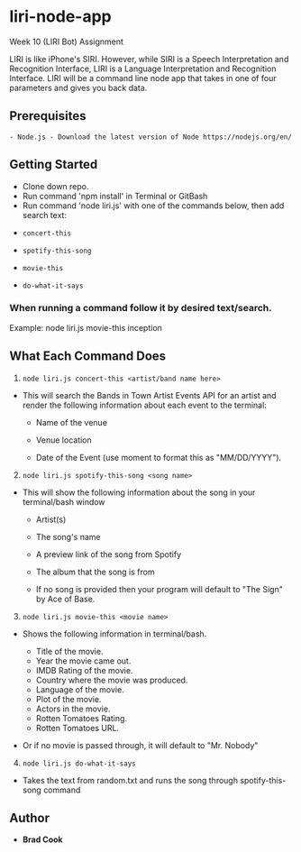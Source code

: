 # liri-node-app
Week 10 (LIRI Bot) Assignment

LIRI is like iPhone's SIRI. However, while SIRI is a Speech Interpretation and Recognition Interface, LIRI is a Language Interpretation and Recognition Interface. LIRI will be a command line node app that takes in one of four parameters and gives you back data.

## Prerequisites
```
- Node.js - Download the latest version of Node https://nodejs.org/en/
```
## Getting Started

- Clone down repo.
- Run command 'npm install' in Terminal or GitBash
- Run command 'node liri.js' with one of the commands below, then add search text:

* `concert-this`    

* `spotify-this-song`

* `movie-this`

* `do-what-it-says`

### When running a command follow it by desired text/search.
Example:
node liri.js movie-this inception

## What Each Command Does

1. `node liri.js concert-this <artist/band name here>`

  * This will search the Bands in Town Artist Events API for an artist and render the following information about each event to the terminal:

     * Name of the venue

     * Venue location

     * Date of the Event (use moment to format this as "MM/DD/YYYY").

2. `node liri.js spotify-this-song <song name>`

* This will show the following information about the song in your terminal/bash window

    * Artist(s)

    * The song's name

    * A preview link of the song from Spotify

    * The album that the song is from

   * If no song is provided then your program will default to "The Sign" by Ace of Base.

3. `node liri.js movie-this <movie name>`

  * Shows the following information in terminal/bash.

    * Title of the movie.
    * Year the movie came out.
    * IMDB Rating of the movie.
    * Country where the movie was produced.
    * Language of the movie.
    * Plot of the movie.
    * Actors in the movie.
    * Rotten Tomatoes Rating.
    * Rotten Tomatoes URL.

  * Or if no movie is passed through, it will default to "Mr. Nobody"

4. `node liri.js do-what-it-says`

  * Takes the text from random.txt and runs the song through spotify-this-song command
    
## Author

* **Brad Cook** 


